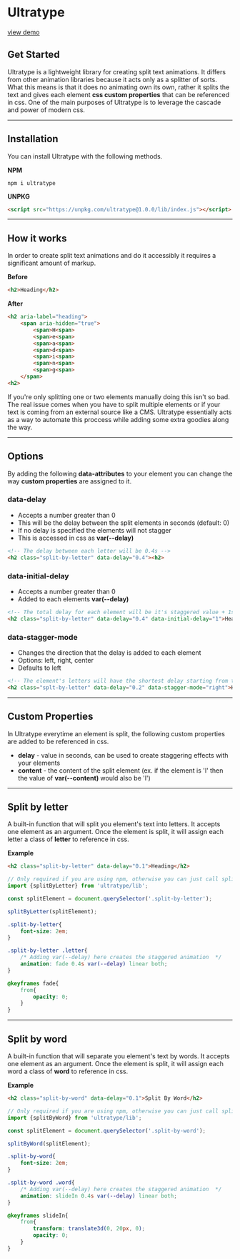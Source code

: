 # Ultratype

[view demo](https://ultratype.netlify.app)

## <a id="get-started">Get Started</a>

Ultratype is a lightweight library for creating split text animations. It differs from other animation libraries because it acts only as a splitter of sorts. What this means is that it does no animating own its own, rather it splits the text and gives each element __css custom properties__ that can be referenced in css. One of the main purposes of Ultratype is to leverage the cascade and power of modern css.

<hr/>

## <a id="installation">Installation</a>
You can install Ultratype with the following methods.

__NPM__ 

```shell    
npm i ultratype
```

__UNPKG__
```html
<script src="https://unpkg.com/ultratype@1.0.0/lib/index.js"></script>
```

<hr/>

## <a id="how-it-works">How it works</a>

In order to create split text animations and do it accessibly it requires a significant amount of markup.



__Before__
```html
<h2>Heading</h2>
```

__After__
```html
<h2 aria-label="heading">
    <span aria-hidden="true">
        <span>H<span>
        <span>e<span>
        <span>a<span>
        <span>d<span>
        <span>i<span>
        <span>n<span>
        <span>g<span>
    </span>    
<h2>
```

If you're only splitting one or two elements manually doing this isn't so bad. The real issue comes when you have to split multiple elements or if your text is coming from an external source like a CMS. Ultratype essentially acts as a way to automate this proccess while adding some extra goodies along the way. 

<hr/>

## <a id="options">Options</a>

By adding the following __data-attributes__ to your element you can change the way __custom properties__ are assigned to it.

### data-delay

- Accepts a number greater than 0
- This will be the delay between the split elements in seconds (default: 0)
- If no delay is specified the elements will not stagger
- This is accessed in css as __var(--delay)__

```html
<!-- The delay between each letter will be 0.4s -->
<h2 class="split-by-letter" data-delay="0.4"><h2>
```


### data-initial-delay
  - Accepts a number greater than 0
  - Added to each elements __var(--delay)__

```html
<!-- The total delay for each element will be it's staggered value + 1s -->
<h2 class="split-by-letter" data-delay="0.4" data-initial-delay="1">Heading</h2>
```

### data-stagger-mode
  - Changes the direction that the delay is added to each element
  - Options: left, right, center
  - Defaults to left

```html
<!-- The element's letters will have the shortest delay starting from the right  -->
<h2 class="splt-by-letter" data-delay="0.2" data-stagger-mode="right">Heading</h2>
```

<hr/>

## <a id="custom-properties">Custom Properties</a>
In Ultratype everytime an element is split, the following custom properties are added to be referenced in css.

- __delay__ - value in seconds, can be used to create staggering effects with your elements
- __content__ - the content of the split element (ex. if the element is 'l' then the value of __var(--content)__ would also be 'l')

<hr/>

## <a id="split-by-letter">Split by letter</a>

A built-in function that will split you element's text into letters. It accepts one element as an argument. Once the element is split, it will assign each letter a class of __letter__ to reference in css.

__Example__

```html
<h2 class="split-by-letter" data-delay="0.1">Heading</h2>
```

```js
// Only required if you are using npm, otherwise you can just call splitByLetter()
import {splitByLetter} from 'ultratype/lib';

const splitElement = document.querySelector('.split-by-letter');

splitByLetter(splitElement);
```

```css
.split-by-letter{
    font-size: 2em;
}

.split-by-letter .letter{
    /* Adding var(--delay) here creates the staggered animation  */
    animation: fade 0.4s var(--delay) linear both;
}

@keyframes fade{
    from{
        opacity: 0;
    }
}
```

<hr/>

## <a id="split-by-word">Split by word</a>

A built-in function that will separate you element's text by words. It accepts one element as an argument. Once the element is split, it will assign each word a class of __word__ to reference in css.

__Example__

```html
<h2 class="split-by-word" data-delay="0.1">Split By Word</h2>
```

```js
// Only required if you are using npm, otherwise you can just call splitByWord()
import {splitByWord} from 'ultratype/lib';

const splitElement = document.querySelector('.split-by-word');

splitByWord(splitElement);
```

```css
.split-by-word{
    font-size: 2em;
}

.split-by-word .word{
    /* Adding var(--delay) here creates the staggered animation  */
    animation: slideIn 0.4s var(--delay) linear both;
}

@keyframes slideIn{
    from{
        transform: translate3d(0, 20px, 0);
        opacity: 0;
    }
}
```